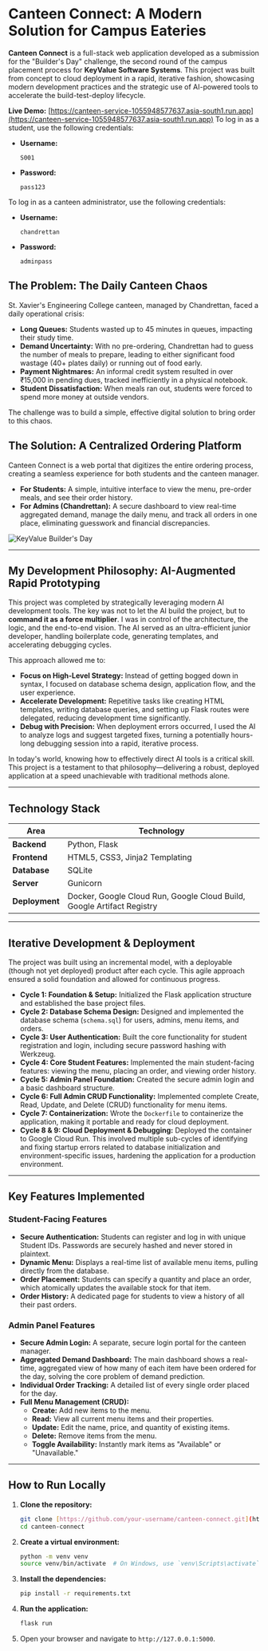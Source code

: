 # Canteen Connect: A Modern Solution for Campus Eateries

**Canteen Connect** is a full-stack web application developed as a submission for the "Builder's Day" challenge, the second round of the campus placement process for **KeyValue Software Systems**. This project was built from concept to cloud deployment in a rapid, iterative fashion, showcasing modern development practices and the strategic use of AI-powered tools to accelerate the build-test-deploy lifecycle.

**Live Demo:** [https://canteen-service-1055948577637.asia-south1.run.app](https://canteen-service-1055948577637.asia-south1.run.app)
To log in as a student, use the following credentials:
* **Username:**
    ```
    S001
    ```
* **Password:**
    ```
    pass123
    ```

To log in as a canteen administrator, use the following credentials:
* **Username:**
    ```
    chandrettan
    ```
* **Password:**
    ```
    adminpass
    ```


## The Problem: The Daily Canteen Chaos

St. Xavier's Engineering College canteen, managed by Chandrettan, faced a daily operational crisis:
* **Long Queues:** Students wasted up to 45 minutes in queues, impacting their study time.
* **Demand Uncertainty:** With no pre-ordering, Chandrettan had to guess the number of meals to prepare, leading to either significant food wastage (40+ plates daily) or running out of food early.
* **Payment Nightmares:** An informal credit system resulted in over ₹15,000 in pending dues, tracked inefficiently in a physical notebook.
* **Student Dissatisfaction:** When meals ran out, students were forced to spend more money at outside vendors.

The challenge was to build a simple, effective digital solution to bring order to this chaos.

## The Solution: A Centralized Ordering Platform

Canteen Connect is a web portal that digitizes the entire ordering process, creating a seamless experience for both students and the canteen manager.

* **For Students:** A simple, intuitive interface to view the menu, pre-order meals, and see their order history.
* **For Admins (Chandrettan):** A secure dashboard to view real-time aggregated demand, manage the daily menu, and track all orders in one place, eliminating guesswork and financial discrepancies.

![KeyValue Builder's Day](https://googleusercontent.com/file_content/0)

---

## My Development Philosophy: AI-Augmented Rapid Prototyping

This project was completed by strategically leveraging modern AI development tools. The key was not to let the AI build the project, but to **command it as a force multiplier**. I was in control of the architecture, the logic, and the end-to-end vision. The AI served as an ultra-efficient junior developer, handling boilerplate code, generating templates, and accelerating debugging cycles.

This approach allowed me to:
* **Focus on High-Level Strategy:** Instead of getting bogged down in syntax, I focused on database schema design, application flow, and the user experience.
* **Accelerate Development:** Repetitive tasks like creating HTML templates, writing database queries, and setting up Flask routes were delegated, reducing development time significantly.
* **Debug with Precision:** When deployment errors occurred, I used the AI to analyze logs and suggest targeted fixes, turning a potentially hours-long debugging session into a rapid, iterative process.

In today's world, knowing how to effectively direct AI tools is a critical skill. This project is a testament to that philosophy—delivering a robust, deployed application at a speed unachievable with traditional methods alone.

---

## Technology Stack

| Area          | Technology                                                              |
|---------------|-------------------------------------------------------------------------|
| **Backend** | Python, Flask                                                           |
| **Frontend** | HTML5, CSS3, Jinja2 Templating                                          |
| **Database** | SQLite                                                                  |
| **Server** | Gunicorn                                                                |
| **Deployment**| Docker, Google Cloud Run, Google Cloud Build, Google Artifact Registry  |

---

## Iterative Development & Deployment

The project was built using an incremental model, with a deployable (though not yet deployed) product after each cycle. This agile approach ensured a solid foundation and allowed for continuous progress.

* **Cycle 1: Foundation & Setup:** Initialized the Flask application structure and established the base project files.
* **Cycle 2: Database Schema Design:** Designed and implemented the database schema (`schema.sql`) for users, admins, menu items, and orders.
* **Cycle 3: User Authentication:** Built the core functionality for student registration and login, including secure password hashing with Werkzeug.
* **Cycle 4: Core Student Features:** Implemented the main student-facing features: viewing the menu, placing an order, and viewing order history.
* **Cycle 5: Admin Panel Foundation:** Created the secure admin login and a basic dashboard structure.
* **Cycle 6: Full Admin CRUD Functionality:** Implemented complete Create, Read, Update, and Delete (CRUD) functionality for menu items.
* **Cycle 7: Containerization:** Wrote the `Dockerfile` to containerize the application, making it portable and ready for cloud deployment.
* **Cycle 8 & 9: Cloud Deployment & Debugging:** Deployed the container to Google Cloud Run. This involved multiple sub-cycles of identifying and fixing startup errors related to database initialization and environment-specific issues, hardening the application for a production environment.

---

## Key Features Implemented

### Student-Facing Features
* **Secure Authentication:** Students can register and log in with unique Student IDs. Passwords are securely hashed and never stored in plaintext.
* **Dynamic Menu:** Displays a real-time list of available menu items, pulling directly from the database.
* **Order Placement:** Students can specify a quantity and place an order, which atomically updates the available stock for that item.
* **Order History:** A dedicated page for students to view a history of all their past orders.

### Admin Panel Features
* **Secure Admin Login:** A separate, secure login portal for the canteen manager.
* **Aggregated Demand Dashboard:** The main dashboard shows a real-time, aggregated view of how many of each item have been ordered for the day, solving the core problem of demand prediction.
* **Individual Order Tracking:** A detailed list of every single order placed for the day.
* **Full Menu Management (CRUD):**
    * **Create:** Add new items to the menu.
    * **Read:** View all current menu items and their properties.
    * **Update:** Edit the name, price, and quantity of existing items.
    * **Delete:** Remove items from the menu.
    * **Toggle Availability:** Instantly mark items as "Available" or "Unavailable."

---

## How to Run Locally

1.  **Clone the repository:**
    ```bash
    git clone [https://github.com/your-username/canteen-connect.git](https://github.com/your-username/canteen-connect.git)
    cd canteen-connect
    ```

2.  **Create a virtual environment:**
    ```bash
    python -m venv venv
    source venv/bin/activate  # On Windows, use `venv\Scripts\activate`
    ```

3.  **Install the dependencies:**
    ```bash
    pip install -r requirements.txt
    ```

4.  **Run the application:**
    ```bash
    flask run
    ```

5.  Open your browser and navigate to `http://127.0.0.1:5000`.
